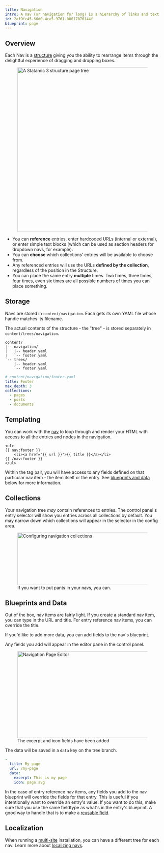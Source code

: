 ```yaml
---
title: Navigation
intro: A nav (or navigation for long) is a hierarchy of links and text nodes that are used to build navs and menus on the frontend of your site.
id: 2af9fc45-66d0-4ca5-9761-00017076144f
blueprint: page
---
```

## Overview

Each Nav is a [structure](/structures) giving you the ability to rearrange items through the delightful experience of dragging and dropping boxes.

<figure>
    <img src="/img/structure.png" alt="A Statamic 3 structure page tree" width="535">
</figure>


- You can **reference** entries, enter hardcoded URLs (internal or external), or enter simple text blocks (which can be used as section headers for dropdown navs, for example).
- You can **choose** which collections' entries will be available to choose from.
- Any referenced entries will use the URLs **defined by the collection**, regardless of the position in the Structure.
- You can place the same entry **multiple** times. Two times, three times, four times, even six times are all possible numbers of times you can place something.

## Storage

Navs are stored in `content/navigation`. Each gets its own YAML file whose handle matches its filename.

The actual contents of the structure - the "tree" - is stored separately in `content/trees/navigation`.

``` files
content/
|-- navigation/
|   |-- header.yaml
|   `-- footer.yaml
`-- trees/
    |-- header.yaml
    `-- footer.yaml
```

``` yaml
# content/navigation/footer.yaml
title: Footer
max_depth: 3
collections:
  - pages
  - posts
  - documents
```

## Templating

You can work with the [nav](/tags/nav) to loop through and render your HTML with access to all the entries and nodes in the navigation.

```
<ul>
{{ nav:footer }}
    <li><a href="{{ url }}">{{ title }}</a></li>
{{ /nav:footer }}
</ul>
```

Within the tag pair, you will have access to any fields defined on that particular nav item - the item itself or the entry. See [blueprints and data](#blueprints-and-data) below for more information.

## Collections

Your navigation tree _may_ contain references to entries. The control panel's entry selector will show you entries across all collections by default. You may narrow down which collections will appear in the selector in the config area.

<figure>
    <img src="/img/navigation-collection-picker.png" alt="Configuring navigation collections" width="556" height="170">
    <figcaption>If you want to put pants in your navs, you can.</figcaption>
</figure>

## Blueprints and Data

Out of the box, nav items are fairly light. If you create a standard nav item, you can type in the URL and title. For entry reference nav items, you can override the title.

If you'd like to add more data, you can add fields to the nav's blueprint.

Any fields you add will appear in the editor pane in the control panel.

<figure>
    <img src="/img/navigation-page-editor.png" alt="Navigation Page Editor" width="448" height="282">
    <figcaption>The excerpt and icon fields have been added</figcaption>
</figure>

The data will be saved in a `data` key on the tree branch.

``` yaml
-
  title: My page
  url: /my-page
  data:
    excerpt: This is my page
    icon: page.svg
```

In the case of entry reference nav items, any fields you add to the nav blueprint will override the fields for that entry. This is useful if you intentionally want to override an entry's value. If you want to do this, make sure that you use the same fieldtype as what's in the entry's blueprint. A good way to handle that is to make a [reusable field](/blueprints#reusable-fields).


## Localization

When running a [multi-site](/multi-site) installation, you can have a different tree for each nav. Learn more about [localizing navs](/knowledge-base/localizing-navigation).
